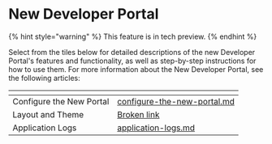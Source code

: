 # New Developer Portal

{% hint style="warning" %}
This feature is in tech preview.
{% endhint %}

Select from the tiles below for detailed descriptions of the new Developer Portal's features and functionality, as well as step-by-step instructions for how to use them. For more information about the New Developer Portal, see the following articles:

<table data-view="cards"><thead><tr><th></th><th data-hidden data-card-target data-type="content-ref"></th></tr></thead><tbody><tr><td>Configure the New Portal</td><td><a href="configure-the-new-portal.md">configure-the-new-portal.md</a></td></tr><tr><td>Layout and Theme</td><td><a href="broken-reference">Broken link</a></td></tr><tr><td>Application Logs</td><td><a href="application-logs.md">application-logs.md</a></td></tr></tbody></table>
